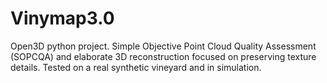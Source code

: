 # Vinymap3.0
Open3D python project. Simple Objective Point Cloud Quality Assessment (SOPCQA) and elaborate 3D reconstruction focused on preserving texture details. Tested on a real synthetic vineyard and in simulation.
